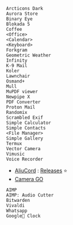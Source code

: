 ```
Arcticons Dark
Aurora Store
Binary Eye
Blokada 5
Coffee
<Office>
<Calendar>
<Keyboard>
Forkgram
Geometric Weather
Infinity
K-9 Mail
Koler
Lawnchair
Osmand+
Mull
MuPDF viewer
Newpipe X
PDF Converter
Proton Mail
Randomix
Scrambled Exif
Simple Calculator
Simple Contacts
<File Manager>
Simple Gallery
Termux
Vector Camera
Vimusic
Voice Recorder
```
* [AliuCord](https://github.com/Aliucord/Aliucord) : [Releases](https://github.com/Aliucord/Aliucord/releases/latest/download/Installer-release.apk) ⭐
* [Camera GO](https://t.me/GcamGo/10195)
```
AIMP
AIMP: Audio Cutter
Bitwarden
Vivaldi
Whatsapp
Google🤮 Clock
```
